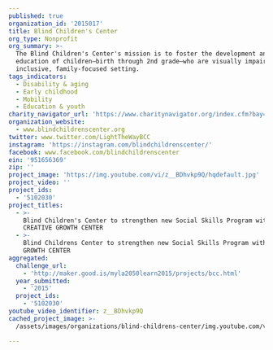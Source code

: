 ```yaml
---
published: true
organization_id: '2015017'
title: Blind Children's Center
org_type: Nonprofit
org_summary: >-
  The Blind Children's Center's mission is to foster the development and
  education of children—birth through 2nd grade—who are visually impaired, in an
  inclusive, family-focused setting.
tags_indicators:
  - Disability & aging
  - Early childhood
  - Mobility
  - Education & youth
charity_navigator_url: 'https://www.charitynavigator.org/index.cfm?bay=search.profile&ein=951656369'
organization_website:
  - www.blindchildrenscenter.org
twitter: www.twitter.com/LightTheWayBCC
instagram: 'https://instagram.com/blindchildrenscenter/'
facebook: www.facebook.com/blindchildrenscenter
ein: '951656369'
zip: ''
project_image: 'https://img.youtube.com/vi/z__BDhvkp9Q/hqdefault.jpg'
project_video: ''
project_ids:
  - '5102030'
project_titles:
  - >-
    Blind Children's Center to strengthen new Social Skills Program with
    CREATIVE GROWTH CENTER
  - >-
    Blind Childrens Center to strengthen new Social Skills Program with CREATIVE
    GROWTH CENTER
aggregated:
  challenge_url:
    - 'http://maker.good.is/myla2050learn2015/projects/bcc.html'
  year_submitted:
    - '2015'
  project_ids:
    - '5102030'
youtube_video_identifier: z__BDhvkp9Q
cached_project_image: >-
  /assets/images/organizations/blind-childrens-center/img.youtube.com/vi/z__BDhvkp9Q/hqdefault.jpg

---
```

